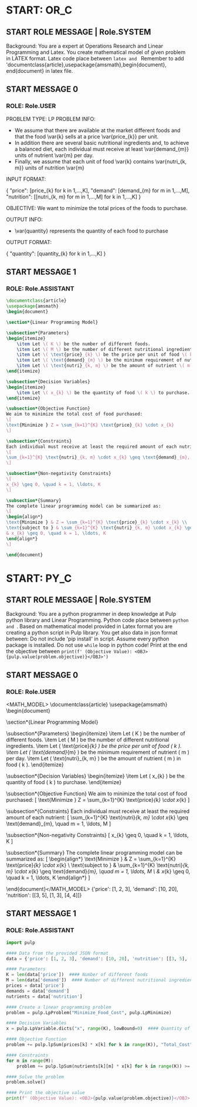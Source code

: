 # START: OR_C 
## START ROLE MESSAGE | Role.SYSTEM 
Background: You are a expert at Operations Research and Linear Programming and Latex. You create mathematical model of given problem in LATEX format. Latex code place between ```latex and ``` Remember to add 'documentclass{article},usepackage{amsmath},begin{document}, end{document} in latex file. 
## START MESSAGE 0 
### ROLE: Role.USER
<DESCRIPTION>
PROBLEM TYPE: LP
PROBLEM INFO:

- We assume that there are available at the market different foods and that the food \var{k} sells at a price \var{price_{k}} per unit. 
- In addition there are several basic nutritional ingredients and, to achieve a balanced diet, each individual must receive at least \var{demand_{m}} units of nutrient \var{m} per day. 
- Finally, we assume that each unit of food \var{k} contains \var{nutri_{k, m}} units of nutrition \var{m}

INPUT FORMAT:

{
	"price": [price_{k} for k in 1,...,K],
	"demand": [demand_{m} for m in 1,...,M],
	"nutrition": [[nutri_{k, m} for m in 1,...,M] for k in 1,...,K]
}


OBJECTIVE: We want to minimize the total prices of the foods to purchase.

OUTPUT INFO:

- \var{quantity} represents the quantity of each food to purchase

OUTPUT FORMAT:

{
	"quantity": [quantity_{k} for k in 1,...,K]
}
</DESCRIPTION>


## START MESSAGE 1 
### ROLE: Role.ASSISTANT
```latex
\documentclass{article}
\usepackage{amsmath}
\begin{document}

\section*{Linear Programming Model}

\subsection*{Parameters}
\begin{itemize}
    \item Let \( K \) be the number of different foods.
    \item Let \( M \) be the number of different nutritional ingredients.
    \item Let \( \text{price}_{k} \) be the price per unit of food \( k \).
    \item Let \( \text{demand}_{m} \) be the minimum requirement of nutrient \( m \) per day.
    \item Let \( \text{nutri}_{k, m} \) be the amount of nutrient \( m \) in food \( k \).
\end{itemize}

\subsection*{Decision Variables}
\begin{itemize}
    \item Let \( x_{k} \) be the quantity of food \( k \) to purchase.
\end{itemize}

\subsection*{Objective Function}
We aim to minimize the total cost of food purchased:
\[
\text{Minimize } Z = \sum_{k=1}^{K} \text{price}_{k} \cdot x_{k}
\]

\subsection*{Constraints}
Each individual must receive at least the required amount of each nutrient:
\[
\sum_{k=1}^{K} \text{nutri}_{k, m} \cdot x_{k} \geq \text{demand}_{m}, \quad m = 1, \ldots, M
\]

\subsection*{Non-negativity Constraints}
\[
x_{k} \geq 0, \quad k = 1, \ldots, K
\]

\subsection*{Summary}
The complete linear programming model can be summarized as:
\[
\begin{align*}
\text{Minimize } & Z = \sum_{k=1}^{K} \text{price}_{k} \cdot x_{k} \\
\text{subject to } & \sum_{k=1}^{K} \text{nutri}_{k, m} \cdot x_{k} \geq \text{demand}_{m}, \quad m = 1, \ldots, M \\
& x_{k} \geq 0, \quad k = 1, \ldots, K
\end{align*}
\]

\end{document}
```

# START: PY_C 
## START ROLE MESSAGE | Role.SYSTEM 
Background: You are a python programmer in deep knowledge at Pulp python library and Linear Programming. Python code place between ```python and ```. Based on mathematical model provided in Latex format you are creating a python script in Pulp library. You get also data in json format between: <DATA></DATA> Do not include 'pip install' in script. Assume every python package is installed. Do not use `while` loop in python code! Print at the end the objective between <OBJ></OBJ> `print(f' (Objective Value): <OBJ>{pulp.value(problem.objective)}</OBJ>')` 
## START MESSAGE 0 
### ROLE: Role.USER
<MATH_MODEL>
\documentclass{article}
\usepackage{amsmath}
\begin{document}

\section*{Linear Programming Model}

\subsection*{Parameters}
\begin{itemize}
    \item Let \( K \) be the number of different foods.
    \item Let \( M \) be the number of different nutritional ingredients.
    \item Let \( \text{price}_{k} \) be the price per unit of food \( k \).
    \item Let \( \text{demand}_{m} \) be the minimum requirement of nutrient \( m \) per day.
    \item Let \( \text{nutri}_{k, m} \) be the amount of nutrient \( m \) in food \( k \).
\end{itemize}

\subsection*{Decision Variables}
\begin{itemize}
    \item Let \( x_{k} \) be the quantity of food \( k \) to purchase.
\end{itemize}

\subsection*{Objective Function}
We aim to minimize the total cost of food purchased:
\[
\text{Minimize } Z = \sum_{k=1}^{K} \text{price}_{k} \cdot x_{k}
\]

\subsection*{Constraints}
Each individual must receive at least the required amount of each nutrient:
\[
\sum_{k=1}^{K} \text{nutri}_{k, m} \cdot x_{k} \geq \text{demand}_{m}, \quad m = 1, \ldots, M
\]

\subsection*{Non-negativity Constraints}
\[
x_{k} \geq 0, \quad k = 1, \ldots, K
\]

\subsection*{Summary}
The complete linear programming model can be summarized as:
\[
\begin{align*}
\text{Minimize } & Z = \sum_{k=1}^{K} \text{price}_{k} \cdot x_{k} \\
\text{subject to } & \sum_{k=1}^{K} \text{nutri}_{k, m} \cdot x_{k} \geq \text{demand}_{m}, \quad m = 1, \ldots, M \\
& x_{k} \geq 0, \quad k = 1, \ldots, K
\end{align*}
\]

\end{document}</MATH_MODEL>
<DATA>
{'price': [1, 2, 3], 'demand': [10, 20], 'nutrition': [[3, 5], [1, 3], [4, 4]]}</DATA>


## START MESSAGE 1 
### ROLE: Role.ASSISTANT
```python
import pulp

#### Data from the provided JSON format
data = {'price': [1, 2, 3], 'demand': [10, 20], 'nutrition': [[3, 5], [1, 3], [4, 4]]}

#### Parameters
K = len(data['price'])  #### Number of different foods
M = len(data['demand'])  #### Number of different nutritional ingredients
prices = data['price']
demands = data['demand']
nutrients = data['nutrition']

#### Create a linear programming problem
problem = pulp.LpProblem("Minimize_Food_Cost", pulp.LpMinimize)

#### Decision Variables
x = pulp.LpVariable.dicts("x", range(K), lowBound=0)  #### Quantity of food k to purchase

#### Objective Function
problem += pulp.lpSum(prices[k] * x[k] for k in range(K)), "Total_Cost"

#### Constraints
for m in range(M):
    problem += pulp.lpSum(nutrients[k][m] * x[k] for k in range(K)) >= demands[m], f"Nutrient_Constraint_{m+1}"

#### Solve the problem
problem.solve()

#### Print the objective value
print(f' (Objective Value): <OBJ>{pulp.value(problem.objective)}</OBJ>')
```


